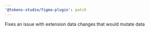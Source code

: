 ```yaml
---
'@tokens-studio/figma-plugin': patch
---
```


Fixes an issue with extension data changes that would mutate data
